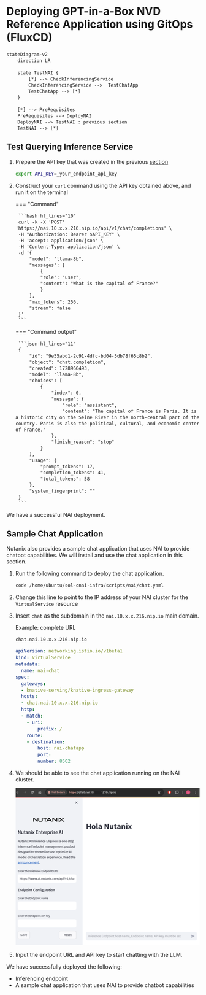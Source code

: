 # Deploying GPT-in-a-Box NVD Reference Application using GitOps (FluxCD)

```mermaid
stateDiagram-v2
    direction LR
    
    state TestNAI {
        [*] --> CheckInferencingService
        CheckInferencingService -->  TestChatApp
        TestChatApp --> [*]
    }

    [*] --> PreRequisites
    PreRequisites --> DeployNAI 
    DeployNAI --> TestNAI : previous section
    TestNAI --> [*]
```

## Test Querying Inference Service

1. Prepare the API key that was created in the previous [section](../iep/iep_deploy.md#create-and-test-inference-endpoint)

    ```bash
    export API_KEY=_your_endpoint_api_key
    ```

2. Construct your ``curl`` command using the API key obtained above, and run it on the terminal

    === "Command"

        ```bash hl_lines="10"
        curl -k -X 'POST' 'https://nai.10.x.x.216.nip.io/api/v1/chat/completions' \
        -H "Authorization: Bearer $API_KEY" \
        -H 'accept: application/json' \
        -H 'Content-Type: application/json' \
        -d '{
            "model": "llama-8b",
            "messages": [
                {
                "role": "user",
                "content": "What is the capital of France?"
                }
            ],
            "max_tokens": 256,
            "stream": false
        }'
        ```

    === "Command output"

        ```json hl_lines="11"
        {
            "id": "9e55abd1-2c91-4dfc-bd04-5db78f65c8b2",
            "object": "chat.completion",
            "created": 1728966493,
            "model": "llama-8b",
            "choices": [
                {
                    "index": 0,
                    "message": {
                        "role": "assistant",
                        "content": "The capital of France is Paris. It is a historic city on the Seine River in the north-central part of the country. Paris is also the political, cultural, and economic center of France."
                    },
                    "finish_reason": "stop"
                }
            ],
            "usage": {
                "prompt_tokens": 17,
                "completion_tokens": 41,
                "total_tokens": 58
            },
            "system_fingerprint": ""
        }
        ```

We have a successful NAI deployment.

<!-- ## Accessing LLM Frontend UI

1. In the NAI GUI, under **Endpoints**, click on the **llama8b**
   
2. Choose test endpoint

3. Provide a sample prompt and check the output
   
    ![](images/test_iep.png) -->

## Sample Chat Application

Nutanix also provides a sample chat application that uses NAI to provide chatbot capabilities. We will install and use the chat application in this section. 

1. Run the following command to deploy the chat application.
   
    ```bash
    code /home/ubuntu/sol-cnai-infra/scripts/nai/chat.yaml
    ```

2. Change this line to point to the IP address of your NAI cluster for the ``VirtualService`` resource
   
3. Insert ``chat`` as the subdomain in the ``nai.10.x.x.216.nip.io`` main domain.
   
    Example: complete URL

    ```url
    chat.nai.10.x.x.216.nip.io
    ```
   
    ```yaml hl_lines="9"
    apiVersion: networking.istio.io/v1beta1
    kind: VirtualService
    metadata:
      name: nai-chat
    spec:
      gateways:
      - knative-serving/knative-ingress-gateway
      hosts:
      - chat.nai.10.x.x.216.nip.io
      http:
      - match:
        - uri:
            prefix: /
        route:
        - destination:
            host: nai-chatapp
            port:
            number: 8502
    ```

4. We should be able to see the chat application running on the NAI cluster.
   
    ![](images/chat-iep.png)

5. Input the endpoint URL and API key to start chatting with the LLM.

We have successfully deployed the following:
 
 - Inferencing endpoint
 - A sample chat application that uses NAI to provide chatbot capabilities